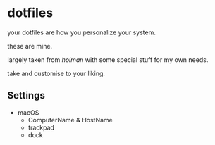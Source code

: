 # dotfiles

your dotfiles are how you personalize your system. 

these are mine.

largely taken from *holman* with some special stuff for my own needs.

take and customise to your liking.

## Settings
- macOS
  - ComputerName & HostName
  - trackpad
  - dock